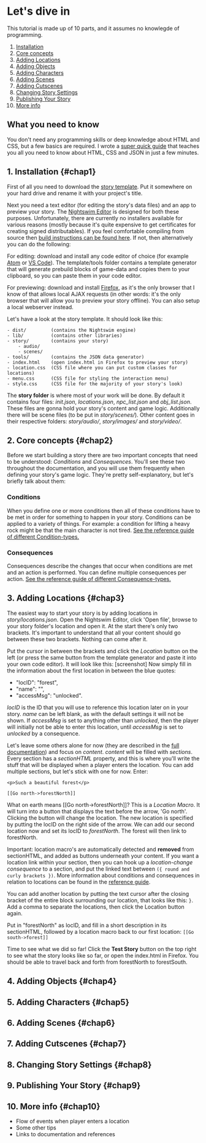 # Let's dive in
This tutorial is made up of 10 parts, and it assumes no knowlegde of programming.
1. [Installation](#chap1)
2. [Core concepts](#chap2)
3. [Adding Locations](#chap3)
4. [Adding Objects](#chap4)
5. [Adding Characters](#chap5)
6. [Adding Scenes](#chap6)
7. [Adding Cutscenes](#chap7)
8. [Changing Story Settings](#chap8)
9. [Publishing Your Story](#chap9)
10. [More info](#chap10)

## What you need to know
You don't need any programming skills or deep knowledge about HTML and CSS, but a few basics are required. I wrote a [super quick guide](link) that teaches you all you need to know about HTML, CSS and JSON in just a few minutes.

## 1. Installation {#chap1}

First of all you need to download the [story template](https://github.com/MadRoutine/Nightswim-Story-Template). Put it somewhere on your hard drive and rename it with your project's title.

Next you need a text editor (for editing the story's data files) and an app to preview your story. The [Nightswim Editor](https://github.com/MadRoutine/Nightswim-Editor) is designed for both these purposes. Unfortunately, there are currently no installers available for various reasons (mostly because it's quite expensive to get certificates for creating signed distributables). If you feel comfortable compiling from source then [build instructions can be found here](https://github.com/MadRoutine/Nightswim-Editor/blob/master/README.md). If not, then alternatively you can do the following:

For editing: download and install any code editor of choice (for example [Atom](https://atom.io/) or [VS Code](https://code.visualstudio.com/)). The template/tools folder contains a template generator that will generate prebuild blocks of game-data and copies them to your clipboard, so you can paste them in your code editor.

For previewing: download and install [Firefox](https://www.mozilla.org/en-US/firefox/new/), as it's the only browser that I know of that allows local AJAX requests (in other words: it's the only browser that will allow you to preview your story offline). You can also setup a local webserver instead.

Let's have a look at the story template. It should look like this:
```
- dist/         (contains the Nightswim engine)
- lib/          (contains other libraries)
- story/        (contains your story)
    - audio/
    - scenes/
- tools/        (contains the JSON data generator)
- index.html    (open index.html in Firefox to preview your story)
- location.css  (CSS file where you can put custom classes for locations)
- menu.css      (CSS file for styling the interaction menu)
- style.css     (CSS file for the majority of your story's look)
```
The **story folder** is where
most of your work will be done. By default it contains four files: *init.json*,
*locations.json*, *npc_list.json* and *obj_list.json*. These files are gonna hold
your story's content and game logic. Additionally there will be scene files (to
be put in *story/scenes/*). Other content goes in their respective folders: *story/audio/*,
*story/images/* and *story/video/*.

## 2. Core concepts {#chap2}
Before we start building a story there are two important concepts that need to
be understood: *Conditions* and *Consequences*. You'll see these two throughout
the documentation, and you will use them frequently when defining your story's
game logic. They're pretty self-explanatory, but let's briefly talk about them:
### Conditions
When you define one or more conditions then all of these conditions have to be met
in order for something to happen in your story. Conditions can be applied to a
variety of things. For example: a condition for lifting a heavy rock might be
that the main character is not tired. [See the reference guide of different Condition-types.](https://github.com/MadRoutine/Nightswim-Docs/blob/master/Reference%20Guide%20-%20Conditions.md)
### Consequences
Consequences describe the changes that occur when conditions are met and an
action is performed. You can define multiple consequences per action.
[See the reference guide of different Consequence-types.](https://github.com/MadRoutine/Nightswim-Docs/blob/master/Reference%20Guide%20-%20Consequences.md)

## 3. Adding Locations {#chap3}
The easiest way to start your story is by adding locations in
*story/locations.json*. Open the Nightswim Editor, click 'Open file', browse to your
story folder's location and open it. At the start there's only two brackets.
It's important to understand that all your content should go between these two
brackets. Nothing can come after it.

Put the cursor in between the brackets and
click the *Location* button on the left (or press the same button from the
template generator and paste it into your own code editor). It will look like
this:
[screenshot]
Now simply fill in the information about the first location in between the blue
quotes:
- "locID": "forest",
- "name": "",
- "accessMsg": "unlocked".

*locID* is the ID that you will use to reference this location later on in your
story. *name* can be left blank, as with the default settings it will not be
shown. If *accessMsg* is set to anything other than *unlocked*, then the player
will initially not be able to enter this location, until *accessMsg* is set to
*unlocked* by a consequence.

Let's leave some others alone for now (they are described in the [full documentation](https://github.com/MadRoutine/Nightswim-Docs/blob/master/Reference%20Guide%20-%20Main%20Components.md))
and focus on *content*. *content* will be filled with *sections*. Every section
has a *sectionHTML* property, and this is where you'll write the stuff that
will be displayed when a player enters the location. You can add multiple
sections, but let's stick with one for now. Enter:

`<p>Such a beautiful forest</p>`

`[[Go north->forestNorth]]`

What on earth means [[Go north->forestNorth]]? This is a *Location Macro*. It will
turn into a button that displays the text before the arrow, 'Go north'. Clicking the button
will change the location. The new location is specified by putting the locID on
the right side of the arrow. We can add our second location now and set its locID to
*forestNorth*. The forest will then link to forestNorth.

Important: location macro's are automatically detected and **removed** from sectionHTML, and added as
buttons underneath your content. If you want a location link within your
section, then you can hook up a *location-change consequence* to a section, and put the
linked text between `({ round and curly brackets })`. More information about conditions and consequences in relation to locations can be found in the [reference guide](https://github.com/MadRoutine/Nightswim-Docs/blob/master/Reference%20Guide%20-%20Main%20Components.md).

You can add another location by putting the text cursor after the closing
bracket of the entire block surrounding our location, that looks like this: `}`.
Add a comma to separate the locations, then click the Location button again.

Put in "forestNorth" as locID, and fill in a short description in its
sectionHTML, followed by a location macro back to our first location: `[[Go
south->forest]]`

Time to see what we did so far! Click the **Test Story** button on the top right to see what the story looks like so far, or open the index.html in Firefox. You should be able to travel back and forth from forestNorth to forestSouth.

## 4. Adding Objects {#chap4}
## 5. Adding Characters {#chap5}
## 6. Adding Scenes {#chap6}
## 7. Adding Cutscenes {#chap7}
## 8. Changing Story Settings {#chap8}
## 9. Publishing Your Story {#chap9}
## 10. More info {#chap10}
- Flow of events when player enters a location
- Some other tips
- Links to documentation and references